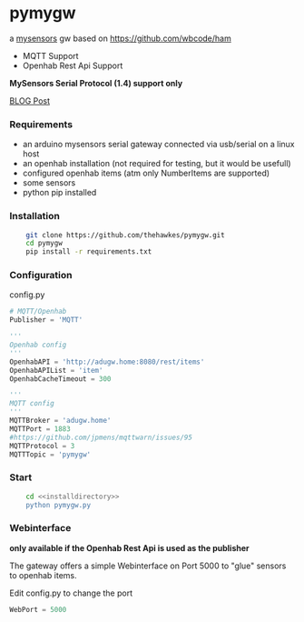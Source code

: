 pymygw
======

a [mysensors](http://www.mysensors.org/) gw based on https://github.com/wbcode/ham

- MQTT Support
- Openhab Rest Api Support

**MySensors Serial Protocol (1.4) support only**


[BLOG Post](http://www.the-hawkes.de/pymygw-a-simple-mysensors-gateway.html)



### Requirements

- an arduino mysensors serial gateway connected via usb/serial on a linux host
- an openhab installation (not required for testing, but it would be usefull)
 - configured openhab items (atm only NumberItems are supported)
- some sensors
- python pip installed


### Installation

```bash
    git clone https://github.com/thehawkes/pymygw.git
    cd pymygw
    pip install -r requirements.txt

```

### Configuration

config.py
```python
# MQTT/Openhab
Publisher = 'MQTT'

'''
Openhab config
'''
OpenhabAPI = 'http://adugw.home:8080/rest/items'
OpenhabAPIList = 'item'
OpenhabCacheTimeout = 300

'''
MQTT config
'''
MQTTBroker = 'adugw.home'
MQTTPort = 1883
#https://github.com/jpmens/mqttwarn/issues/95
MQTTProtocol = 3
MQTTTopic = 'pymygw'

```

### Start
```bash
    cd <<installdirectory>>
    python pymygw.py
```

### Webinterface
**only available if the Openhab Rest Api is used as the publisher**

The gateway offers a simple Webinterface on Port 5000 to "glue" sensors to openhab items.

Edit config.py to change the port
```python
WebPort = 5000
```

